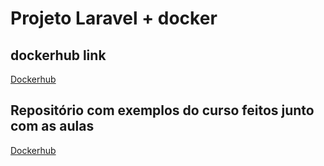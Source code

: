 # Projeto Laravel + docker

## dockerhub link
[Dockerhub](https://hub.docker.com/repository/docker/marcusbalbi/php-fpm-laravel)

## Repositório com exemplos do curso feitos junto com as aulas
[Dockerhub](https://github.com/marcusbalbi/code-education-cursos)